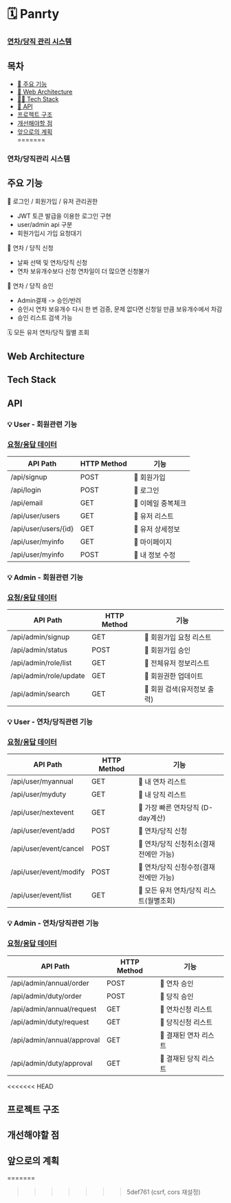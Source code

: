 # 🗓️ Panrty
### [연차/당직 관리 시스템](https://github.com/MiniTeam6/MiniProject_BE)

## 목차
* [🧾 주요 기능](#주요-기능)<br>
* [🔨 Web Architecture](#Web-Architecture)<br>
* [🤹‍♂ Tech Stack](#🤹‍Tech-Stack)<br>
* [📜 API](#API)<br>
* [프로젝트 구조](#프로젝트-구조)<br>
* [개선해야할 점](#개선해야할-점)<br>
* [앞으로의 계획](#앞으로의-계획)<br>
=======
### 연차/당직관리 시스템

## 주요 기능
🔐  로그인 / 회원가입 / 유저 관리권한
- JWT 토큰 발급을 이용한 로그인 구현
- user/admin api 구분
- 회원가입시 가입 요청대기 

📇 연차 / 당직 신청
- 날짜 선택 및 연차/당직 신청
- 연차 보유개수보다 신청 연차일이 더 많으면 신청불가

📨 연차 / 당직 승인
- Admin결재 -> 승인/반려 
- 승인시 연차 보유개수 다시 한 번 검증, 문제 없다면 신청일 만큼 보유개수에서 차감
- 승인 리스트 검색 가능

🗓️ 모든 유저 연차/당직 월별 조회


## Web Architecture
## Tech Stack
## API
### 💡 User - 회원관련 기능
### [요청/응답 데이터](https://github.com/MiniTeam6/MiniProject_BE/wiki/%F0%9F%91%A9%F0%9F%8F%BB%E2%80%8D%F0%9F%92%BB-%EC%9A%94%EC%B2%AD-%EC%9D%91%EB%8B%B5-%EB%8D%B0%EC%9D%B4%ED%84%B0(%ED%9A%8C%EC%9B%90%EA%B4%80%EB%A0%A8-%EA%B8%B0%EB%8A%A5))
|API Path|HTTP Method|기능|
|------|---|---|
|/api/signup|POST|🌟 회원가입|
|/api/login|POST|🌟 로그인|
|/api/email|GET|🌟 이메일 중복체크|
|/api/user/users|GET|🌟 유저 리스트|
|/api/user/users/{id}|GET|🌟 유저 상세정보|
|/api/user/myinfo|GET|🌟 마이페이지|
|/api/user/myinfo|POST|🌟 내 정보 수정|

### 💡 Admin - 회원관련 기능
### [요청/응답 데이터](https://github.com/MiniTeam6/MiniProject_BE/wiki/%F0%9F%91%A9%F0%9F%8F%BB%E2%80%8D%F0%9F%92%BB-%EC%9A%94%EC%B2%AD-%EC%9D%91%EB%8B%B5%EB%8D%B0%EC%9D%B4%ED%84%B0(%ED%9A%8C%EC%9B%90-%EA%B4%80%EB%A0%A8%EA%B8%B0%EB%8A%A5)ADMIN)
|API Path|HTTP Method|기능|
|------|---|---|
|/api/admin/signup|GET|💖 회원가입 요청 리스트|
|/api/admin/status|POST|💖 회원가입 승인|
|/api/admin/role/list|GET|💖 전체유저 정보리스트|
|/api/admin/role/update|GET|💖 회원권한 업데이트|
|/api/admin/search|GET|💖 회원 검색(유저정보 출력)|

### 💡 User - 연차/당직관련 기능
### [요청/응답 데이터](https://github.com/MiniTeam6/MiniProject_BE/wiki/%F0%9F%91%A9%F0%9F%8F%BB%E2%80%8D%F0%9F%92%BB-%EC%9A%94%EC%B2%AD-%EC%9D%91%EB%8B%B5%EB%8D%B0%EC%9D%B4%ED%84%B0-(%EC%97%B0%EC%B0%A8-%EB%8B%B9%EC%A7%81-%EA%B4%80%EB%A0%A8-%EA%B8%B0%EB%8A%A5))
|API Path|HTTP Method|기능|
|------|---|---|
|/api/user/myannual|GET|🌟 내 연차 리스트|
|/api/user/myduty|GET|🌟 내 당직 리스트|
|/api/user/nextevent|GET|🌟 가장 빠른 연차당직 (D-day계산)|
|/api/user/event/add|POST|🌟 연차/당직 신청|
|/api/user/event/cancel|POST|🌟 연차/당직 신청취소(결재 전에만 가능)|
|/api/user/event/modify|POST|🌟 연차/당직 신청수정(결재 전에만 가능)|
|/api/user/event/list|GET|🌟 모든 유저 연차/당직 리스트(월별조회)|


### 💡 Admin - 연차/당직관련 기능
### [요청/응답 데이터](https://github.com/MiniTeam6/MiniProject_BE/wiki/%F0%9F%91%A9%F0%9F%8F%BB%E2%80%8D%F0%9F%92%BB-%EC%9A%94%EC%B2%AD-%EC%9D%91%EB%8B%B5%EB%8D%B0%EC%9D%B4%ED%84%B0(%EC%97%B0%EC%B0%A8-%EB%8B%B9%EC%A7%81%EA%B4%80%EB%A0%A8%EA%B8%B0%EB%8A%A5)_ADMIN)
|API Path|HTTP Method|기능|
|------|---|---|
|/api/admin/annual/order|POST|💖 연차 승인|
|/api/admin/duty/order|POST|💖 당직 승인|
|/api/admin/annual/request|GET|💖 연차신청 리스트|
|/api/admin/duty/request|GET|💖 당직신청 리스트|
|/api/admin/annual/approval|GET|💖 결재된 연차 리스트|
|/api/admin/duty/approval|GET|💖 결재된 당직 리스트|
<<<<<<< HEAD

## 프로젝트 구조
## 개선해야할 점
## 앞으로의 계획
=======
>>>>>>> 5def761 (csrf, cors 재설정)
